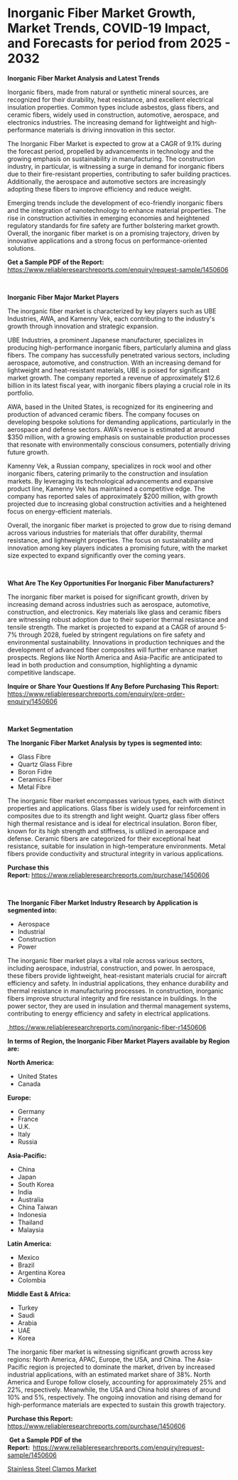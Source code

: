 <p><h1>Inorganic Fiber Market Growth, Market Trends, COVID-19 Impact, and Forecasts for period from 2025 - 2032</h1></p><p><strong>Inorganic Fiber Market Analysis and Latest Trends</strong></p>
<p><p>Inorganic fibers, made from natural or synthetic mineral sources, are recognized for their durability, heat resistance, and excellent electrical insulation properties. Common types include asbestos, glass fibers, and ceramic fibers, widely used in construction, automotive, aerospace, and electronics industries. The increasing demand for lightweight and high-performance materials is driving innovation in this sector.</p><p>The Inorganic Fiber Market is expected to grow at a CAGR of 9.1% during the forecast period, propelled by advancements in technology and the growing emphasis on sustainability in manufacturing. The construction industry, in particular, is witnessing a surge in demand for inorganic fibers due to their fire-resistant properties, contributing to safer building practices. Additionally, the aerospace and automotive sectors are increasingly adopting these fibers to improve efficiency and reduce weight.</p><p>Emerging trends include the development of eco-friendly inorganic fibers and the integration of nanotechnology to enhance material properties. The rise in construction activities in emerging economies and heightened regulatory standards for fire safety are further bolstering market growth. Overall, the inorganic fiber market is on a promising trajectory, driven by innovative applications and a strong focus on performance-oriented solutions.</p></p>
<p><strong>Get a Sample PDF of the Report:&nbsp;</strong> <a href="https://www.reliableresearchreports.com/enquiry/request-sample/1450606?utm_campaign=38&utm_medium=2&utm_source=Github&utm_content=ia&utm_term=01022025&utm_id=inorganic-fiber">https://www.reliableresearchreports.com/enquiry/request-sample/1450606</a></p>
<p>&nbsp;</p>
<p><strong>Inorganic Fiber Major Market Players</strong></p>
<p><p>The inorganic fiber market is characterized by key players such as UBE Industries, AWA, and Kamenny Vek, each contributing to the industry's growth through innovation and strategic expansion.</p><p>UBE Industries, a prominent Japanese manufacturer, specializes in producing high-performance inorganic fibers, particularly alumina and glass fibers. The company has successfully penetrated various sectors, including aerospace, automotive, and construction. With an increasing demand for lightweight and heat-resistant materials, UBE is poised for significant market growth. The company reported a revenue of approximately $12.6 billion in its latest fiscal year, with inorganic fibers playing a crucial role in its portfolio.</p><p>AWA, based in the United States, is recognized for its engineering and production of advanced ceramic fibers. The company focuses on developing bespoke solutions for demanding applications, particularly in the aerospace and defense sectors. AWA's revenue is estimated at around $350 million, with a growing emphasis on sustainable production processes that resonate with environmentally conscious consumers, potentially driving future growth.</p><p>Kamenny Vek, a Russian company, specializes in rock wool and other inorganic fibers, catering primarily to the construction and insulation markets. By leveraging its technological advancements and expansive product line, Kamenny Vek has maintained a competitive edge. The company has reported sales of approximately $200 million, with growth projected due to increasing global construction activities and a heightened focus on energy-efficient materials.</p><p>Overall, the inorganic fiber market is projected to grow due to rising demand across various industries for materials that offer durability, thermal resistance, and lightweight properties. The focus on sustainability and innovation among key players indicates a promising future, with the market size expected to expand significantly over the coming years.</p></p>
<p>&nbsp;</p>
<p><strong>What Are The Key Opportunities For Inorganic Fiber Manufacturers?</strong></p>
<p><p>The inorganic fiber market is poised for significant growth, driven by increasing demand across industries such as aerospace, automotive, construction, and electronics. Key materials like glass and ceramic fibers are witnessing robust adoption due to their superior thermal resistance and tensile strength. The market is projected to expand at a CAGR of around 5-7% through 2028, fueled by stringent regulations on fire safety and environmental sustainability. Innovations in production techniques and the development of advanced fiber composites will further enhance market prospects. Regions like North America and Asia-Pacific are anticipated to lead in both production and consumption, highlighting a dynamic competitive landscape.</p></p>
<p><strong>Inquire or Share Your Questions If Any Before Purchasing This Report:</strong> <a href="https://www.reliableresearchreports.com/enquiry/pre-order-enquiry/1450606?utm_campaign=38&utm_medium=2&utm_source=Github&utm_content=ia&utm_term=01022025&utm_id=inorganic-fiber">https://www.reliableresearchreports.com/enquiry/pre-order-enquiry/1450606</a></p>
<p>&nbsp;</p>
<p><strong>Market Segmentation</strong></p>
<p><strong>The Inorganic Fiber Market Analysis by types is segmented into:</strong></p>
<p><ul><li>Glass Fibre</li><li>Quartz Glass Fibre</li><li>Boron Fidre</li><li>Ceramics Fiber</li><li>Metal Fibre</li></ul></p>
<p><p>The inorganic fiber market encompasses various types, each with distinct properties and applications. Glass fiber is widely used for reinforcement in composites due to its strength and light weight. Quartz glass fiber offers high thermal resistance and is ideal for electrical insulation. Boron fiber, known for its high strength and stiffness, is utilized in aerospace and defense. Ceramic fibers are categorized for their exceptional heat resistance, suitable for insulation in high-temperature environments. Metal fibers provide conductivity and structural integrity in various applications.</p></p>
<p><strong>Purchase this Report:&nbsp;</strong><a href="https://www.reliableresearchreports.com/purchase/1450606?utm_campaign=38&utm_medium=2&utm_source=Github&utm_content=ia&utm_term=01022025&utm_id=inorganic-fiber">https://www.reliableresearchreports.com/purchase/1450606</a></p>
<p>&nbsp;</p>
<p><strong>The Inorganic Fiber Market Industry Research by Application is segmented into:</strong></p>
<p><ul><li>Aerospace</li><li>Industrial</li><li>Construction</li><li>Power</li></ul></p>
<p><p>The inorganic fiber market plays a vital role across various sectors, including aerospace, industrial, construction, and power. In aerospace, these fibers provide lightweight, heat-resistant materials crucial for aircraft efficiency and safety. In industrial applications, they enhance durability and thermal resistance in manufacturing processes. In construction, inorganic fibers improve structural integrity and fire resistance in buildings. In the power sector, they are used in insulation and thermal management systems, contributing to energy efficiency and safety in electrical applications.</p></p>
<p><a href="https://www.reliableresearchreports.com/inorganic-fiber-r1450606?utm_campaign=38&utm_medium=2&utm_source=Github&utm_content=ia&utm_term=01022025&utm_id=inorganic-fiber">&nbsp;https://www.reliableresearchreports.com/inorganic-fiber-r1450606</a></p>
<p><strong>In terms of Region, the Inorganic Fiber Market Players available by Region are:</strong></p>
<p>
    <p> <strong> North America: </strong>
        <ul>
            <li>United States</li>
            <li>Canada</li>
        </ul>
        </p> 
    <p> <strong> Europe: </strong>
        <ul>
            <li>Germany</li>
            <li>France</li>
            <li>U.K.</li>
            <li>Italy</li>
            <li>Russia</li>
        </ul>
        </p> 
    <p> <strong> Asia-Pacific: </strong>
        <ul>
            <li>China</li>
            <li>Japan</li>
            <li>South Korea</li>
            <li>India</li>
            <li>Australia</li>
            <li>China Taiwan</li>
            <li>Indonesia</li>
            <li>Thailand</li>
            <li>Malaysia</li>
        </ul>
        </p> 
    <p> <strong> Latin America: </strong>
        <ul>
            <li>Mexico</li>
            <li>Brazil</li>
            <li>Argentina Korea</li>
            <li>Colombia</li>
        </ul>
        </p> 
    <p> <strong> Middle East & Africa: </strong>
        <ul>
            <li>Turkey</li>
            <li>Saudi</li>
            <li>Arabia</li>
            <li>UAE</li>
            <li>Korea</li>
        </ul>
    </p>
    </p>
<p><p>The inorganic fiber market is witnessing significant growth across key regions: North America, APAC, Europe, the USA, and China. The Asia-Pacific region is projected to dominate the market, driven by increased industrial applications, with an estimated market share of 38%. North America and Europe follow closely, accounting for approximately 25% and 22%, respectively. Meanwhile, the USA and China hold shares of around 10% and 5%, respectively. The ongoing innovation and rising demand for high-performance materials are expected to sustain this growth trajectory.</p></p>
<p><strong>Purchase this Report: </strong><a href="https://www.reliableresearchreports.com/purchase/1450606?utm_campaign=38&utm_medium=2&utm_source=Github&utm_content=ia&utm_term=01022025&utm_id=inorganic-fiber">https://www.reliableresearchreports.com/purchase/1450606</a></p>
<p>&nbsp;<strong>Get a Sample PDF of the Report:&nbsp;&nbsp;</strong><a href="https://www.reliableresearchreports.com/enquiry/request-sample/1450606?utm_campaign=38&utm_medium=2&utm_source=Github&utm_content=ia&utm_term=01022025&utm_id=inorganic-fiber">https://www.reliableresearchreports.com/enquiry/request-sample/1450606</a></p>
<p><strong></strong></p>
<p><p><a href="https://github.com/arionmp/Market-Research-Report-List-5/blob/main/stainless-steel-clamps-market.md?utm_campaign=38&utm_medium=2&utm_source=Github&utm_content=ia&utm_term=01022025&utm_id=inorganic-fiber">Stainless Steel Clamps Market</a></p></p>